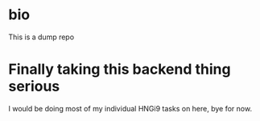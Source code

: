 # bio
This is a dump repo


# Finally taking this backend thing serious

I would be doing most of my individual HNGi9 tasks on here, bye for now. 
